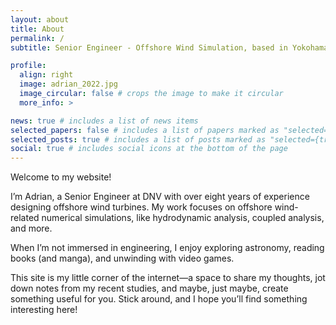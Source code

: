 ```yaml
---
layout: about
title: About
permalink: /
subtitle: Senior Engineer - Offshore Wind Simulation, based in Yokohama

profile:
  align: right
  image: adrian_2022.jpg
  image_circular: false # crops the image to make it circular
  more_info: >

news: true # includes a list of news items
selected_papers: false # includes a list of papers marked as "selected={true}"
selected_posts: true # includes a list of posts marked as "selected={true}"
social: true # includes social icons at the bottom of the page
---
```


Welcome to my website!

I’m Adrian, a Senior Engineer at DNV with over eight years of experience designing offshore wind turbines. My work focuses on offshore wind-related numerical simulations, like hydrodynamic analysis, coupled analysis, and more.

When I’m not immersed in engineering, I enjoy exploring astronomy, reading books (and manga), and unwinding with video games.

This site is my little corner of the internet—a space to share my thoughts, jot down notes from my recent studies, and maybe, just maybe, create something useful for you. Stick around, and I hope you’ll find something interesting here!